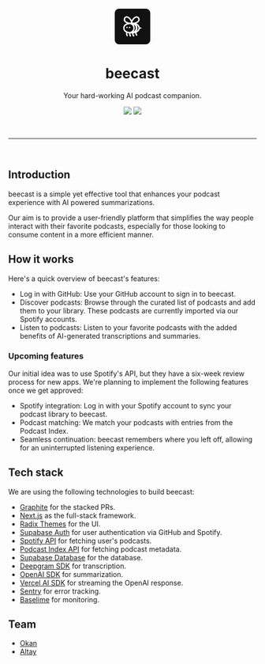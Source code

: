 <div align="center">
  <p>
    <img src="./public/logo.png" width="72">
  </p>

  <h1>beecast</h1>

  <p>
    Your hard-working AI podcast companion.
  </p>

  <p>
    <a href="https://conventionalcommits.org" target="_blank"><img src="https://img.shields.io/badge/Conventional%20Commits-1.0.0-%23FE5196" ></a>
    <img src="https://img.shields.io/github/license/experiment-station/beecast">
  </p>
</div>

<br />

---

<br />

## Introduction

beecast is a simple yet effective tool that enhances your podcast experience with AI powered summarizations.

Our aim is to provide a user-friendly platform that simplifies the way people interact with their favorite podcasts, especially for those looking to consume content in a more efficient manner.

## How it works

Here's a quick overview of beecast's features:

- Log in with GitHub: Use your GitHub account to sign in to beecast.
- Discover podcasts: Browse through the curated list of podcasts and add them to your library. These podcasts are currently imported via our Spotify accounts.
- Listen to podcasts: Listen to your favorite podcasts with the added benefits of AI-generated transcriptions and summaries.

### Upcoming features

Our initial idea was to use Spotify's API, but they have a six-week review process for new apps. We're planning to implement the following features once we get approved:

- Spotify integration: Log in with your Spotify account to sync your podcast library to beecast.
- Podcast matching: We match your podcasts with entries from the Podcast Index.
- Seamless continuation: beecast remembers where you left off, allowing for an uninterrupted listening experience.

## Tech stack

We are using the following technologies to build beecast:

- [Graphite](https://graphite.dev/) for the stacked PRs.
- [Next.js](https://nextjs.org/) as the full-stack framework.
- [Radix Themes](https://www.radix-ui.com/) for the UI.
- [Supabase Auth](https://supabase.com/docs/guides/auth) for user authentication via GitHub and Spotify.
- [Spotify API](https://developer.spotify.com/) for fetching user's podcasts.
- [Podcast Index API](https://github.com/Podcastindex-org) for fetching podcast metadata.
- [Supabase Database](https://supabase.com/docs/guides/database/overview) for the database.
- [Deepgram SDK](https://deepgram.com/) for transcription.
- [OpenAI SDK](https://platform.openai.com) for summarization.
- [Vercel AI SDK](https://sdk.vercel.ai/) for streaming the OpenAI response.
- [Sentry](https://sentry.io/) for error tracking.
- [Baselime](https://baselime.io/) for monitoring.

## Team

- [Okan](https://github.com/okanisildar)
- [Altay](https://github.com/altaywtf)
